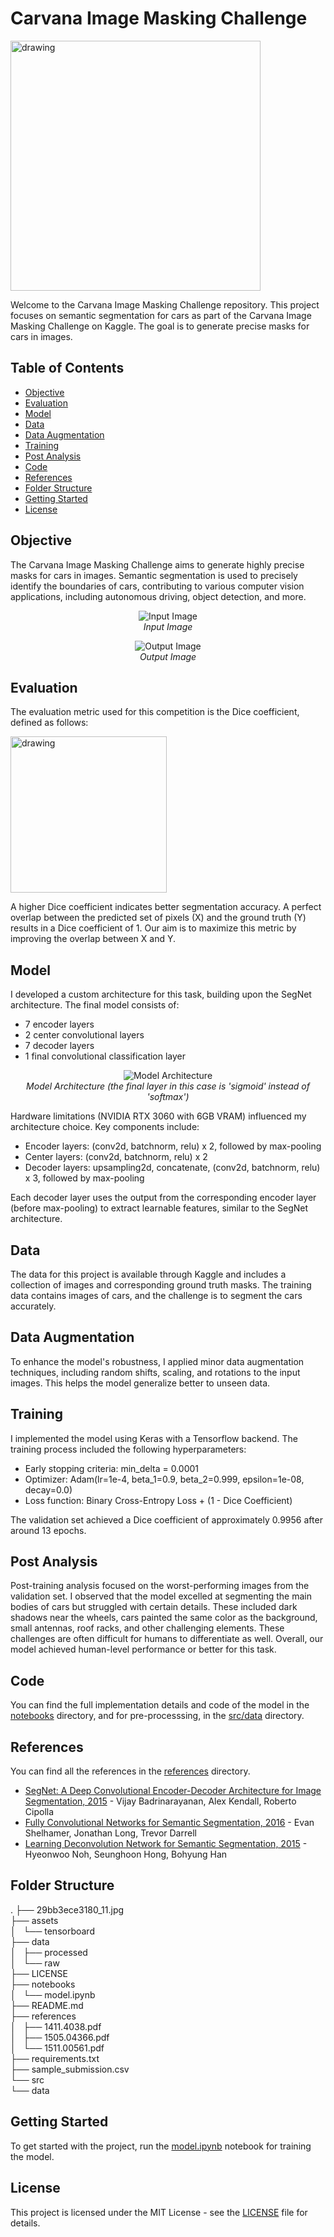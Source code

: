 # Carvana Image Masking Challenge

<img src="https://www.nerdwallet.com/assets/blog/wp-content/uploads/2021/11/carvana-logo-vector.png" alt="drawing" width="400"/>

Welcome to the Carvana Image Masking Challenge repository. This project focuses on semantic segmentation for cars as part of the Carvana Image Masking Challenge on Kaggle. The goal is to generate precise masks for cars in images.

## Table of Contents

- [Objective](#objective)
- [Evaluation](#evaluation)
- [Model](#model)
- [Data](#data)
- [Data Augmentation](#data-augmentation)
- [Training](#training)
- [Post Analysis](#post-analysis)
- [Code](#code)
- [References](#references)
- [Folder Structure](#folder-structure)
- [Getting Started](#getting-started)
- [License](#license)

## Objective

The Carvana Image Masking Challenge aims to generate highly precise masks for cars in images. Semantic segmentation is used to precisely identify the boundaries of cars, contributing to various computer vision applications, including autonomous driving, object detection, and more.

<p align="center">
  <img src="https://miro.medium.com/v2/resize:fit:720/format:webp/1*GHRkj8iYO70Ws_wyfa9rhA.png" alt="Input Image">
  <br>
  <em>Input Image</em>
</p>

<p align="center">
  <img src="https://miro.medium.com/v2/resize:fit:720/format:webp/1*9Z_p2cEuu7uZaNmYtza8JA.png" alt="Output Image">
  <br>
  <em>Output Image</em>
</p>

## Evaluation

The evaluation metric used for this competition is the Dice coefficient, defined as follows:

<img src="https://miro.medium.com/v2/resize:fit:544/1*5eHgttXxEMukIJdqr2_ZNw.png" alt="drawing" width="250"/>

A higher Dice coefficient indicates better segmentation accuracy. A perfect overlap between the predicted set of pixels (X) and the ground truth (Y) results in a Dice coefficient of 1. Our aim is to maximize this metric by improving the overlap between X and Y.

## Model

I developed a custom architecture for this task, building upon the SegNet architecture. The final model consists of:

- 7 encoder layers
- 2 center convolutional layers
- 7 decoder layers
- 1 final convolutional classification layer

<p align="center">
  <img src="https://production-media.paperswithcode.com/methods/segnet_Vorazx7.png" alt="Model Architecture">
  <br>
  <em>Model Architecture (the final layer in this case is 'sigmoid' instead of 'softmax')</em>
</p>

Hardware limitations (NVIDIA RTX 3060 with 6GB VRAM) influenced my architecture choice. Key components include:

- Encoder layers: (conv2d, batchnorm, relu) x 2, followed by max-pooling
- Center layers: (conv2d, batchnorm, relu) x 2
- Decoder layers: upsampling2d, concatenate, (conv2d, batchnorm, relu) x 3, followed by max-pooling

Each decoder layer uses the output from the corresponding encoder layer (before max-pooling) to extract learnable features, similar to the SegNet architecture.

## Data

The data for this project is available through Kaggle and includes a collection of images and corresponding ground truth masks. The training data contains images of cars, and the challenge is to segment the cars accurately.

## Data Augmentation

To enhance the model's robustness, I applied minor data augmentation techniques, including random shifts, scaling, and rotations to the input images. This helps the model generalize better to unseen data.

## Training

I implemented the model using Keras with a Tensorflow backend. The training process included the following hyperparameters:

- Early stopping criteria: min_delta = 0.0001
- Optimizer: Adam(lr=1e-4, beta_1=0.9, beta_2=0.999, epsilon=1e-08, decay=0.0)
- Loss function: Binary Cross-Entropy Loss + (1 - Dice Coefficient)

The validation set achieved a Dice coefficient of approximately 0.9956 after around 13 epochs.

## Post Analysis

Post-training analysis focused on the worst-performing images from the validation set. I observed that the model excelled at segmenting the main bodies of cars but struggled with certain details. These included dark shadows near the wheels, cars painted the same color as the background, small antennas, roof racks, and other challenging elements. These challenges are often difficult for humans to differentiate as well. Overall, our model achieved human-level performance or better for this task.

## Code

You can find the full implementation details and code of the model in the [notebooks](./notebooks/) directory, and for pre-processsing, in the [src/data](./src/data/) directory.

## References

You can find all the references in the [references](./references/) directory.

- [SegNet: A Deep Convolutional Encoder-Decoder Architecture for Image Segmentation, 2015](https://arxiv.org/abs/1511.00561) - Vijay Badrinarayanan, Alex Kendall, Roberto Cipolla
- [Fully Convolutional Networks for Semantic Segmentation, 2016](https://arxiv.org/abs/1411.4038) - Evan Shelhamer, Jonathan Long, Trevor Darrell
- [Learning Deconvolution Network for Semantic Segmentation, 2015](https://arxiv.org/abs/1505.04366) - Hyeonwoo Noh, Seunghoon Hong, Bohyung Han

## Folder Structure
.
├── 29bb3ece3180_11.jpg  
├── assets  
│   └── tensorboard  
├── data  
│   ├── processed  
│   └── raw  
├── LICENSE  
├── notebooks  
│   └── model.ipynb  
├── README.md  
├── references  
│   ├── 1411.4038.pdf  
│   ├── 1505.04366.pdf  
│   └── 1511.00561.pdf  
├── requirements.txt  
├── sample_submission.csv  
└── src  
    └── data  

## Getting Started

To get started with the project, run the [model.ipynb](./notebooks/model.ipynb) notebook for training the model.

## License

This project is licensed under the MIT License - see the [LICENSE](LICENSE) file for details.
